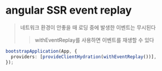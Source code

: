 # angular SSR event replay

> 네트워크 환경이 안좋을 때 로딩 중에 발생한 이벤트는 무시된다
>
> > withEventReplay를 사용하면 이벤트를 재생할 수 있다

```ts
bootstrapApplication(App, {
  providers: [provideClientHydration(withEventReplay())],
});
```
